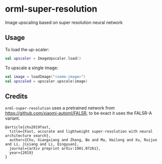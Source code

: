 # orml-super-resolution

Image upscaling based on super resolution neural network

## Usage

To load the up-scaler:
```kotlin
val upscaler = ImageUpscaler.load()
```

To upscale a single image:

```kotlin
val image = loadImage("<some-image>")
val upscaled = upscaler.upscale(image)
```

## Credits

`orml-super-resolution` uses a pretrained network from https://github.com/xiaomi-automl/FALSR, to be exact it uses the FALSR-A variant. 

```
@article{chu2019fast,
  title={Fast, accurate and lightweight super-resolution with neural architecture search},
  author={Chu, Xiangxiang and Zhang, Bo and Ma, Hailong and Xu, Ruijun and Li, Jixiang and Li, Qingyuan},
  journal={arXiv preprint arXiv:1901.07261},
  year={2019}
}
```